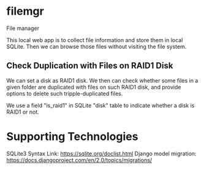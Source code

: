 # filemgr
File manager

This local web app is to collect file information and store them in local SQLite. Then we can browse those files
without visiting the file system.

## Check Duplication with Files on RAID1 Disk

We can set a disk as RAID1 disk. We then can check whether some files in a given folder are duplicated with files on such RAID1 disk, 
and provide options to delete such tripple-duplicated files.

We use a field "is_raid1" in SQLite "disk" table to indicate whether a disk is RAID1 or not.

# Supporting Technologies

SQLite3 Syntax Link: https://sqlite.org/doclist.html
Django model migration: https://docs.djangoproject.com/en/2.0/topics/migrations/
